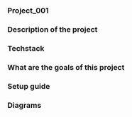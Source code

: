 ### Project_001

### Description of the project

### Techstack 

### What are the goals of this project 

### Setup guide

### Diagrams 
